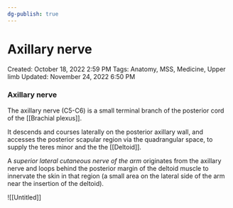 ```yaml
---
dg-publish: true
---
```


# Axillary nerve

Created: October 18, 2022 2:59 PM
Tags: Anatomy, MSS, Medicine, Upper limb
Updated: November 24, 2022 6:50 PM

### Axillary nerve
The axillary nerve (C5-C6) is a small terminal branch of the posterior cord of the [[Brachial plexus]]. 

It descends and courses laterally on the posterior axillary wall, and accesses the posterior scapular region via the quadrangular space, to supply the teres minor and the the [[Deltoid]].

A *superior lateral cutaneous nerve of the arm* originates from the axillary nerve and loops behind the posterior margin of the deltoid muscle to innervate the skin in that region (a small area on the lateral side of the arm near the insertion of the deltoid).

![[Untitled]]